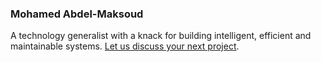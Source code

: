 ### Mohamed Abdel-Maksoud

A technology generalist with a knack for building intelligent, efficient and maintainable systems. [Let us discuss your next project](https://www.linkedin.com/in/mohamedabdelmaksoud/).
